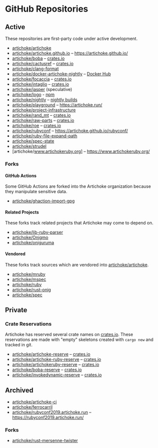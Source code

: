 # GitHub Repositories

## Active

These repositories are first-party code under active development.

- [artichoke/artichoke]
- [artichoke/artichoke.github.io] – <https://artichoke.github.io/>
- [artichoke/boba] – [crates.io][boba-crates.io]
- [artichoke/cactusref] – [crates.io][cactusref-crates.io]
- [artichoke/clang-format]
- [artichoke/docker-artichoke-nightly] – [Docker Hub][artichoke-docker-hub]
- [artichoke/focaccia] – [crates.io][focaccia-crates.io]
- [artichoke/intaglio] – [crates.io][intaglio-crates.io]
- [artichoke/jasper] (speculative)
- [artichoke/logo] - [npm][logo-npmjs.com]
- [artichoke/nightly] – [nightly builds][artichoke-nightly]
- [artichoke/playground] – <https://artichoke.run/>
- [artichoke/project-infrastructure]
- [artichoke/rand_mt] – [crates.io][rand_mt-crates.io]
- [artichoke/raw-parts] – [crates.io][raw-parts-crates.io]
- [artichoke/roe] – [crates.io][roe-crates.io]
- [artichoke/rubyconf] – <https://artichoke.github.io/rubyconf/>
- [artichoke/ruby-file-expand-path]
- [artichoke/spec-state]
- [artichoke/strudel]
- [artichoke/www.artichokeruby.org] – <https://www.artichokeruby.org/>

[artichoke/artichoke]: https://github.com/artichoke/artichoke
[artichoke/artichoke.github.io]:
  https://github.com/artichoke/artichoke.github.io
[artichoke/boba]: https://github.com/artichoke/boba
[boba-crates.io]: https://crates.io/crates/boba
[artichoke/cactusref]: https://github.com/artichoke/cactusref
[cactusref-crates.io]: https://crates.io/crates/cactusref
[artichoke/clang-format]: https://github.com/artichoke/clang-format
[artichoke/docker-artichoke-nightly]:
  https://github.com/artichoke/docker-artichoke-nightly
[artichoke-docker-hub]: https://hub.docker.com/r/artichokeruby/artichoke
[artichoke/focaccia]: https://github.com/artichoke/focaccia
[focaccia-crates.io]: https://crates.io/crates/intaglio
[artichoke/intaglio]: https://github.com/artichoke/intaglio
[intaglio-crates.io]: https://crates.io/crates/intaglio
[artichoke/jasper]: https://github.com/artichoke/jasper
[artichoke/logo]: https://github.com/artichoke/logo
[logo-npmjs.com]: https://www.npmjs.com/package/@artichokeruby/logo
[artichoke/nightly]: https://github.com/artichoke/nightly
[artichoke-nightly]: https://github.com/artichoke/nightly/releases
[artichoke/playground]: https://github.com/artichoke/playground
[artichoke/project-infrastructure]:
  https://github.com/artichoke/project-infrastructure
[artichoke/rand_mt]: https://github.com/artichoke/rand_mt
[rand_mt-crates.io]: https://crates.io/crates/rand_mt
[artichoke/raw-parts]: https://github.com/artichoke/raw-parts
[raw-parts-crates.io]: https://crates.io/crates/raw-parts
[artichoke/roe]: https://github.com/artichoke/roe
[roe-crates.io]: https://crates.io/crates/roe
[artichoke/rubyconf]: https://github.com/artichoke/rubyconf
[artichoke/ruby-file-expand-path]:
  https://github.com/artichoke/ruby-file-expand-path
[artichoke/spec-state]: https://github.com/artichoke/spec-state
[artichoke/strudel]: https://github.com/artichoke/strudel
[artichoke/www.artichokeruby.org]:
  https://github.com/artichoke/www.artichokeruby.org

### Forks

#### GitHub Actions

Some GitHub Actions are forked into the Artichoke organization because they
manipulate sensitive data.

- [artichoke/ghaction-import-gpg]

[artichoke/ghaction-import-gpg]:
  https://github.com/artichoke/ghaction-import-gpg

#### Related Projects

These forks track related projects that Artichoke may come to depend on.

- [artichoke/lib-ruby-parser]
- [artichoke/Onigmo]
- [artichoke/oniguruma]

[artichoke/lib-ruby-parser]: https://github.com/artichoke/lib-ruby-parser
[artichoke/onigmo]: https://github.com/artichoke/Onigmo
[artichoke/oniguruma]: https://github.com/artichoke/oniguruma

#### Vendored

These forks track sources which are vendored into [artichoke/artichoke].

- [artichoke/mruby]
- [artichoke/mspec]
- [artichoke/ruby]
- [artichoke/rust-onig]
- [artichoke/spec]

[artichoke/mruby]: https://github.com/artichoke/mruby
[artichoke/mspec]: https://github.com/artichoke/mspec
[artichoke/ruby]: https://github.com/artichoke/ruby
[artichoke/rust-onig]: https://github.com/artichoke/rust-onig
[artichoke/spec]: https://github.com/artichoke/spec

## Private

### Crate Reservations

Artichoke has reserved several crate names on [crates.io]. These reservations
are made with "empty" skeletons created with `cargo new` and tracked in git.

[crates.io]: https://crates.io/

- [artichoke/artichoke-reserve] – [crates.io][artichoke-crates.io]
- [artichoke/artichoke-ruby-reserve] – [crates.io][artichoke-ruby-crates.io]
- [artichoke/artichokeruby-reserve] – [crates.io][artichokeruby-crates.io]
- [artichoke/boba-reserve] – [crates.io][boba-crates.io]
- [artichoke/invokedynamic-reserve] – [crates.io][invokedynamic-crates.io]

[artichoke/artichoke-reserve]: https://github.com/artichoke/artichoke-reserve
[artichoke-crates.io]: https://crates.io/crates/artichoke/0.0.0
[artichoke/artichoke-ruby-reserve]:
  https://github.com/artichoke/artichoke-ruby-reserve
[artichoke-ruby-crates.io]: https://crates.io/crates/artichoke-ruby/0.0.0
[artichoke/artichokeruby-reserve]:
  https://github.com/artichoke/artichokeruby-reserve
[artichokeruby-crates.io]: https://crates.io/crates/artichokeruby/0.0.0
[artichoke/boba-reserve]: https://github.com/artichoke/boba-reserve
[boba-crates.io]: https://crates.io/crates/boba/0.0.0
[artichoke/invokedynamic-reserve]:
  https://github.com/artichoke/invokedynamic-reserve
[invokedynamic-crates.io]: https://crates.io/crates/invokedynamic/0.0.0

## Archived

- [artichoke/artichoke-ci]
- [artichoke/ferrocarril]
- [artichoke/rubyconf2019.artichoke.run] – <https://rubyconf2019.artichoke.run/>

[artichoke/artichoke-ci]: https://github.com/artichoke/artichoke-ci
[artichoke/ferrocarril]: https://github.com/artichoke/ferrocarril
[artichoke/rubyconf2019.artichoke.run]:
  https://github.com/artichoke/rubyconf2019.artichoke.run

### Forks

- [artichoke/rust-mersenne-twister]

[artichoke/rust-mersenne-twister]:
  https://github.com/artichoke/rust-mersenne-twister
